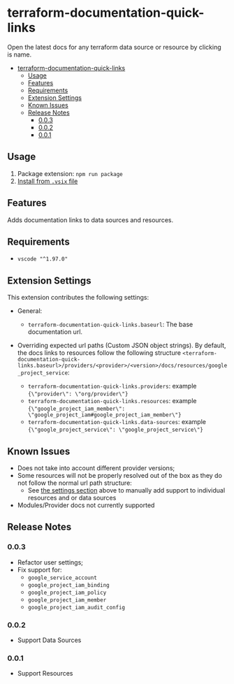 # terraform-documentation-quick-links
Open the latest docs for any terraform data source or resource by clicking is name.

- [terraform-documentation-quick-links](#terraform-documentation-quick-links)
  - [Usage](#usage)
  - [Features](#features)
  - [Requirements](#requirements)
  - [Extension Settings](#extension-settings)
  - [Known Issues](#known-issues)
  - [Release Notes](#release-notes)
    - [0.0.3](#003)
    - [0.0.2](#002)
    - [0.0.1](#001)

## Usage
1. Package extension: `npm run package`
2. [Install from `.vsix` file](https://code.visualstudio.com/docs/editor/extension-marketplace#_install-from-a-vsix)

## Features
Adds documentation links to data sources and resources.

## Requirements
- `vscode "^1.97.0"`

## Extension Settings
This extension contributes the following settings:

- General:
  - `terraform-documentation-quick-links.baseurl`: The base documentation url.

- Overriding expected url paths (Custom JSON object strings). By default, the docs links to resources follow the following structure `<terraform-documentation-quick-links.baseurl>/providers/<provider>/<version>/docs/resources/google_project_service`:
  - `terraform-documentation-quick-links.providers`: example `{\"provider\": \"org/provider\"}`
  - `terraform-documentation-quick-links.resources`: example `{\"google_project_iam_member\": \"google_project_iam#google_project_iam_member\"}`
  - `terraform-documentation-quick-links.data-sources`: example `{\"google_project_service\": \"google_project_service\"}`

## Known Issues
- Does not take into account different provider versions;
- Some resources will not be properly resolved out of the box as they do not follow the normal url path structure:
  - See [the settings section](#extension-settings) above to manually add support to individual resources and or data sources
- Modules/Provider docs not currently supported

## Release Notes

### 0.0.3
- Refactor user settings;
- Fix support for:
  - `google_service_account`
  - `google_project_iam_binding`
  - `google_project_iam_policy`
  - `google_project_iam_member`
  - `google_project_iam_audit_config`

### 0.0.2
- Support Data Sources

### 0.0.1
- Support Resources

